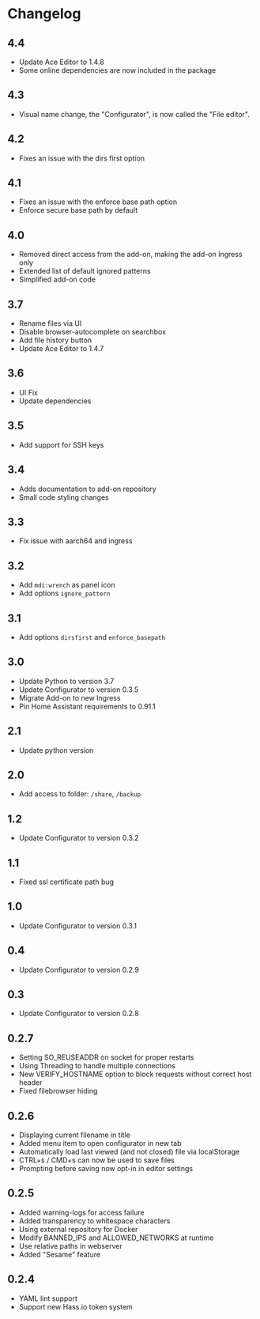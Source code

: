 # Changelog

## 4.4

- Update Ace Editor to 1.4.8
- Some online dependencies are now included in the package

## 4.3

- Visual name change, the "Configurator", is now called the "File editor".

## 4.2

- Fixes an issue with the dirs first option

## 4.1

- Fixes an issue with the enforce base path option
- Enforce secure base path by default

## 4.0

- Removed direct access from the add-on, making the add-on Ingress only
- Extended list of default ignored patterns
- Simplified add-on code

## 3.7

- Rename files via UI
- Disable browser-autocomplete on searchbox
- Add file history button
- Update Ace Editor to 1.4.7

## 3.6

- UI Fix
- Update dependencies

## 3.5

- Add support for SSH keys

## 3.4

- Adds documentation to add-on repository
- Small code styling changes

## 3.3

- Fix issue with aarch64 and ingress

## 3.2

- Add `mdi:wrench` as panel icon
- Add options `ignore_pattern`

## 3.1

- Add options `dirsfirst` and `enforce_basepath`

## 3.0

- Update Python to version 3.7
- Update Configurator to version 0.3.5
- Migrate Add-on to new Ingress
- Pin Home Assistant requirements to 0.91.1

## 2.1

- Update python version

## 2.0

- Add access to folder: `/share`, `/backup`

## 1.2

- Update Configurator to version 0.3.2

## 1.1

- Fixed ssl certificate path bug

## 1.0

- Update Configurator to version 0.3.1

## 0.4

- Update Configurator to version 0.2.9

## 0.3

- Update Configurator to version 0.2.8

## 0.2.7

- Setting SO_REUSEADDR on socket for proper restarts
- Using Threading to handle multiple connections
- New VERIFY_HOSTNAME option to block requests without correct host header
- Fixed filebrowser hiding

## 0.2.6

- Displaying current filename in title
- Added menu item to open configurator in new tab
- Automatically load last viewed (and not closed) file via localStorage
- CTRL+s / CMD+s can now be used to save files
- Prompting before saving now opt-in in editor settings

## 0.2.5

- Added warning-logs for access failure
- Added transparency to whitespace characters
- Using external repository for Docker
- Modify BANNED_IPS and ALLOWED_NETWORKS at runtime
- Use relative paths in webserver
- Added "Sesame" feature

## 0.2.4

- YAML lint support
- Support new Hass.io token system
